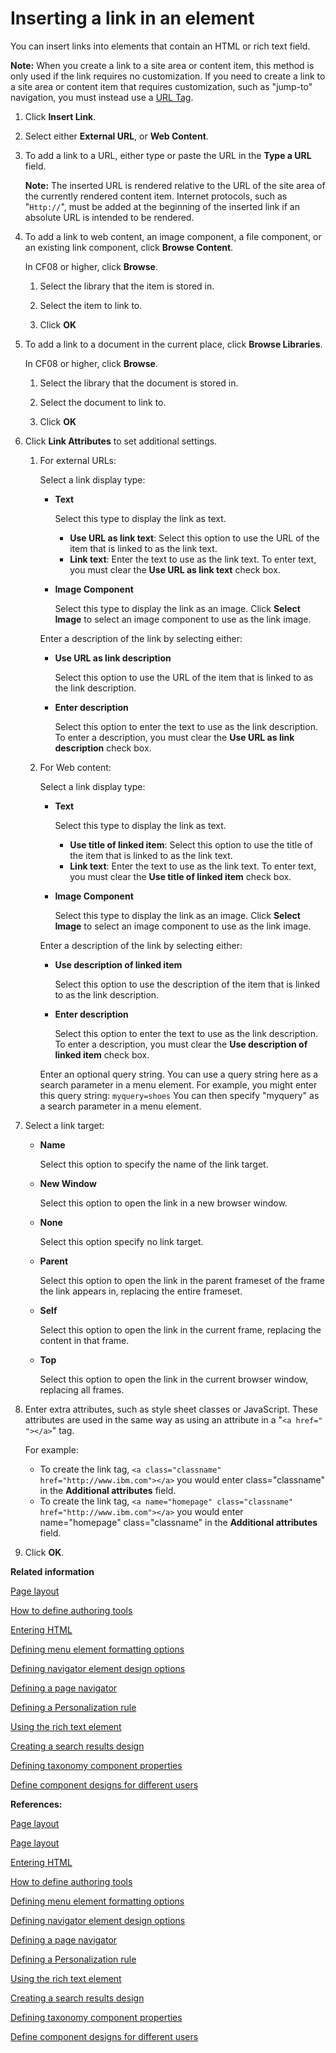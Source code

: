 # Inserting a link in an element

You can insert links into elements that contain an HTML or rich text field.

**Note:** When you create a link to a site area or content item, this method is only used if the link requires no customization. If you need to create a link to a site area or content item that requires customization, such as "jump-to" navigation, you must instead use a [URL Tag](wcm_dev_item-details_url.md).

1.  Click **Insert Link**.

2.  Select either **External URL**, or **Web Content**.

3.  To add a link to a URL, either type or paste the URL in the **Type a URL** field.

    **Note:** The inserted URL is rendered relative to the URL of the site area of the currently rendered content item. Internet protocols, such as "`Http://`", must be added at the beginning of the inserted link if an absolute URL is intended to be rendered.

4.  To add a link to web content, an image component, a file component, or an existing link component, click **Browse Content**.

    In CF08 or higher, click **Browse**.

    1.  Select the library that the item is stored in.

    2.  Select the item to link to.

    3.  Click **OK**

5.  To add a link to a document in the current place, click **Browse Libraries**.

    In CF08 or higher, click **Browse**.

    1.  Select the library that the document is stored in.

    2.  Select the document to link to.

    3.  Click **OK**

6.  Click **Link Attributes** to set additional settings.

    1.  For external URLs:

        Select a link display type:

        -   **Text**

            Select this type to display the link as text.

            -   **Use URL as link text**: Select this option to use the URL of the item that is linked to as the link text.
            -   **Link text**: Enter the text to use as the link text. To enter text, you must clear the **Use URL as link text** check box.
        -   **Image Component**

            Select this type to display the link as an image. Click **Select Image** to select an image component to use as the link image.

        Enter a description of the link by selecting either:

        -   **Use URL as link description**

            Select this option to use the URL of the item that is linked to as the link description.

        -   **Enter description**

            Select this option to enter the text to use as the link description. To enter a description, you must clear the **Use URL as link description** check box.

    2.  For Web content:

        Select a link display type:

        -   **Text**

            Select this type to display the link as text.

            -   **Use title of linked item**: Select this option to use the title of the item that is linked to as the link text.
            -   **Link text**: Enter the text to use as the link text. To enter text, you must clear the **Use title of linked item** check box.
        -   **Image Component**

            Select this type to display the link as an image. Click **Select Image** to select an image component to use as the link image.

        Enter a description of the link by selecting either:

        -   **Use description of linked item**

            Select this option to use the description of the item that is linked to as the link description.

        -   **Enter description**

            Select this option to enter the text to use as the link description. To enter a description, you must clear the **Use description of linked item** check box.

        Enter an optional query string. You can use a query string here as a search parameter in a menu element. For example, you might enter this query string: `myquery=shoes` You can then specify "myquery" as a search parameter in a menu element.

7.  Select a link target:

    -   **Name**

        Select this option to specify the name of the link target.

    -   **New Window**

        Select this option to open the link in a new browser window.

    -   **None**

        Select this option specify no link target.

    -   **Parent**

        Select this option to open the link in the parent frameset of the frame the link appears in, replacing the entire frameset.

    -   **Self**

        Select this option to open the link in the current frame, replacing the content in that frame.

    -   **Top**

        Select this option to open the link in the current browser window, replacing all frames.

8.  Enter extra attributes, such as style sheet classes or JavaScript. These attributes are used in the same way as using an attribute in a "`<a href=" "></a>`" tag.

    For example:

    -   To create the link tag, `<a class="classname" href="http://www.ibm.com"></a>` you would enter class="classname" in the **Additional attributes** field.
    -   To create the link tag, `<a name="homepage" class="classname" href="http://www.ibm.com"></a>` you would enter name="homepage" class="classname" in the **Additional attributes** field.
9.  Click **OK**.


**Related information**  


[Page layout](../panel_help/wcm_dev_pres-temp_examples_layout.md)

[How to define authoring tools](../panel_help/wcm_dev_elements_authoring-tools_examples.md)

[Entering HTML](../panel_help/wcm_dev_elements_html_props.md)

[Defining menu element formatting options](../panel_help/wcm_dev_elements_menu_format.md)

[Defining navigator element design options](../panel_help/wcm_dev_elements_navigator_using.md)

[Defining a page navigator](../panel_help/wcm_dev_elements_page-navigation_props.md)

[Defining a Personalization rule](../panel_help/wcm_dev_elements_pzn_props.md)

[Using the rich text element](../panel_help/wcm_dev_elements_rich-text_props.md)

[Creating a search results design](../panel_help/wcm_dev_elements_search_props.md)

[Defining taxonomy component properties](../panel_help/wcm_dev_elements_taxonomy_props.md)

[Define component designs for different users](../panel_help/wcm_dev_elements_username_props.md)

**References:**  


[Page layout](wcm_dev_pres-temp_examples_layout.md)

[Page layout](wcm_dev_pres-temp_examples_layout_pt.md)

[Entering HTML](wcm_dev_elements_html_props.md)

[How to define authoring tools](wcm_dev_elements_authoring-tools_examples.md)

[Defining menu element formatting options](wcm_dev_elements_menu_format.md)

[Defining navigator element design options](wcm_dev_elements_navigator_using.md)

[Defining a page navigator](wcm_dev_elements_page-navigation_props.md)

[Defining a Personalization rule](wcm_dev_elements_pzn_props.md)

[Using the rich text element](wcm_dev_elements_rich-text_props.md)

[Creating a search results design](wcm_dev_elements_search_props.md)

[Defining taxonomy component properties](wcm_dev_elements_taxonomy_props.md)

[Define component designs for different users](wcm_dev_elements_username_props.md)

